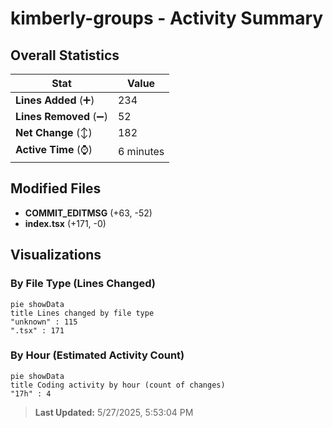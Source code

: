 # kimberly-groups - Activity Summary 

## Overall Statistics

| Stat                   | Value                                                             |
| ---------------------- | ----------------------------------------------------------------- |
| **Lines Added** (➕)   | 234                                          |
| **Lines Removed** (➖) | 52                                        |
| **Net Change** (↕)    | 182                |
| **Active Time** (⌚)   | 6 minutes |


## Modified Files
- **COMMIT_EDITMSG** (+63, -52)
- **index.tsx** (+171, -0)

## Visualizations

### By File Type (Lines Changed)

```mermaid
pie showData
title Lines changed by file type
"unknown" : 115
".tsx" : 171
```

### By Hour (Estimated Activity Count)

```mermaid
pie showData
title Coding activity by hour (count of changes)
"17h" : 4
```


> **Last Updated:** 5/27/2025, 5:53:04 PM